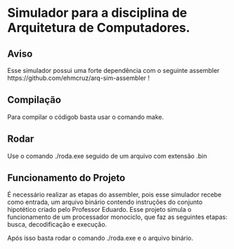 <h1>Simulador para a disciplina de Arquitetura de Computadores.</h1> 
<h2>Aviso</h2>
<p>Esse simulador possui uma forte dependência com o seguinte assembler https://github.com/ehmcruz/arq-sim-assembler !</p>
<h2>Compilação</h2>
<p>Para compilar o códigob basta usar o comando make.</p>
<h2>Rodar</h2>
<p>Use o comando ./roda.exe seguido de um arquivo com extensão .bin</p>
<h2>Funcionamento do Projeto</h2>
<p>É necessário realizar as etapas do assembler, pois esse simulador recebe como entrada, um arquivo binário contendo instruções do conjunto hipotético criado pelo Professor Eduardo. Esse projeto simula o funcionamento de um processador monociclo, que faz as seguintes etapas: busca, decodificação e execução.</p>
<p>Após isso basta rodar o comando ./roda.exe e o arquivo binário.</p>
